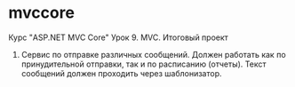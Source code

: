 # mvccore
Курс "ASP.NET MVC Core"
Урок 9. MVC. Итоговый проект

1. Сервис по отправке различных сообщений. Должен работать как по принудительной отправки,
так и по расписанию (отчеты). Текст сообщений должен проходить через шаблонизатор.
